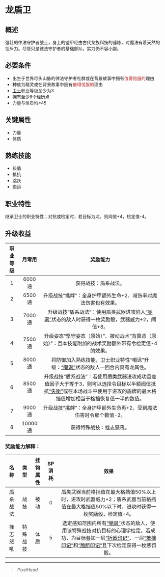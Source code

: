 # 龙盾卫

## 概述

强壮的律法守护者战士，身上的铠甲经由古代龙族科技的锤炼，对魔法有着天然的拒斥力。尽管只是律法守护者的基础部队，实力仍不容小觑。

## 必要条件

* 出生于世界尽头山脉的律法守护者社群或在背景故事中拥有<font color="#B22222">值得信服的</font>理由
* 种族为精灵或在背景故事中拥有<font color="#B22222">值得信服的</font>理由
* <a href="../../../basicJob/Guard" target="_blank">卫士</a>职业等级至少为3
* 拥有至少8个经历点
* 力量与体质均≥45

## 关键属性

* 力量
* 体质

## 熟练技能

* 长盾
* 抵抗
* 跳跃
* 搬运
  
## 职业特性

继承卫士的职业特性；对抗或检定时，若目标为龙，则阈值+4，检定值-4。

## 升级收益

职业等级|月零用|奖励能力
:--:|:--:|:--:
1|6000通|获得战技：盾系战法。
2|6500通|升级战技“挑衅”：全身护甲额外生命+2，减伤率对魔法伤害也有效果。
3|7000通|升级战技“盾系战法”：使用盾类武器进攻陷入<a href="../../../../status/normal/#嘲讽" target="_blank">“嘲讽”</a>状态的敌人时获得一枚奖励骰，武器威力+2，阈值+8。
4|7500通|升级姿态“坚守姿态（原始）”、被动战术“背靠背（原始）”：且本技能附加的战术奖励额外带有令检定值-4的效果。
5|8000通|将防御加入熟练技能，卫士职业特性“嘲讽”升级：<a href="../../../../status/normal/#嘲讽" target="_blank">“嘲讽”</a>状态的敌人一回合内具有龙属性。
6|8500通|升级战技“盾系战法”：若使用盾类武器进攻成功且差值因子大于等于3，则可以选择令目标以半额阈值抵抗<a href="../../../../status/normal/#失衡" target="_blank">“失衡”</a>或在本场战斗中使用于进攻的盾牌的最大格挡值增加相当于格挡恢复值一半的数值。
7|9000通|升级战技“挑衅”：全身护甲额外生命再+2，受到魔法伤害时令那个数值-2。
8|10000通|获得特殊战技：挫志怒吼。

### 奖励能力解释：

名称|类型|挂钩属性|SP消耗|效果
:--:|:--:|:--:|:--:|:--:
盾系战法|战技|被动|0|盾类武器当前格挡值在最大格挡值50%以上时，进攻时武器威力+2；盾系武器当前格挡值在最大格挡值50%以下时，进攻时获得一枚奖励骰，检定值-4。
挫志怒吼|特殊战技|体质|5|选定感知范围内所有<a href="../../../../status/normal/#嘲讽" target="_blank">“嘲讽”</a>状态的敌人，使用该特殊战技对抗目标的心理学检定，若成功，为目标叠加一层<a href="../../../../status/mark/#折戟印记" target="_blank">“折戟印记”</a>、一层<a href="../../status/mark/#笨拙印记" target="_blank">“笨拙印记”</a>和<a href="../../status/mark/#脆断印记" target="_blank">“脆断印记”</a>且下次检定获得一枚惩罚骰。

---

> *PixelHead*